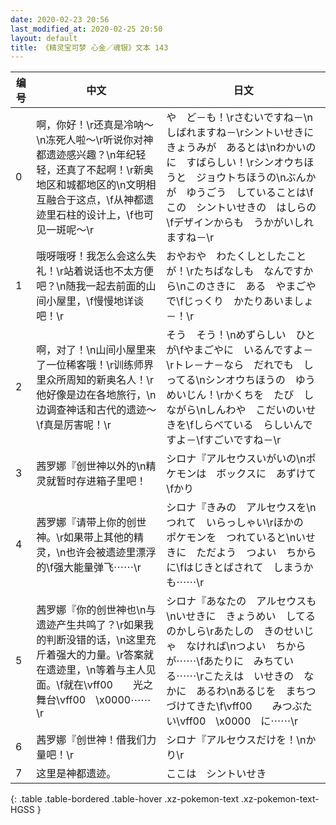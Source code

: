 ```yaml
---
date: 2020-02-23 20:56
last_modified_at: 2020-02-25 20:50
layout: default
title: 《精灵宝可梦 心金／魂银》文本 143
---
```

| 编号 | 中文 | 日文 |
| ---- | ---- | ---- |
| 0 | 啊，你好！\r还真是冷呐～\n冻死人啦～\r听说你对神都遗迹感兴趣？\n年纪轻轻，还真了不起啊！\r新奥地区和城都地区的\n文明相互融合于这点，\f从神都遗迹里石柱的设计上，\f也可见一斑呢～\r | や　ど－も！\rさむいですね－\nしばれますね－\rシントいせきに　きょうみが　あるとは\nわかいのに　すばらしい！\rシンオウちほうと　ジョウトちほうの\nぶんかが　ゆうごう　していることは\fこの　シントいせきの　はしらの\fデザインからも　うかがいしれますね－\r |
| 1 | 哦呀哦呀！我怎么会这么失礼！\r站着说话也不太方便吧？\n随我一起去前面的山间小屋里，\f慢慢地详谈吧！\r | おやおや　わたくしとしたことが！\rたちばなしも　なんですから\nこのさきに　ある　やまごやで\fじっくり　かたりあいましょ－！\r |
| 2 | 啊，对了！\n山间小屋里来了一位稀客哦！\r训练师界里众所周知的新奥名人！\r他好像是边在各地旅行，\n边调查神话和古代的遗迹～\f真是厉害呢！\r | そう　そう！\nめずらしい　ひとが\fやまごやに　いるんですよ－\rトレ－ナ－なら　だれでも　しってる\nシンオウちほうの　ゆうめいじん！\rかくちを　たび　しながら\nしんわや　こだいのいせきを\fしらべている　らしいんですよ－\fすごいですね－\r |
| 3 | 茜罗娜『创世神以外的\n精灵就暂时存进箱子里吧！ | シロナ『アルセウスいがいの\nポケモンは　ボックスに　あずけて\fかり |
| 4 | 茜罗娜『请带上你的创世神。\r如果带上其他的精灵，\n也许会被遗迹里漂浮的\f强大能量弹飞⋯⋯\r | シロナ『きみの　アルセウスを\nつれて　いらっしゃい\rほかの　ポケモンを　つれていると\nいせきに　ただよう　つよい　ちからに\fはじきとばされて　しまうかも⋯⋯\r |
| 5 | 茜罗娜『你的创世神也\n与遗迹产生共鸣了？\r如果我的判断没错的话，\n这里充斤着强大的力量。\r答案就在遗迹里，\n等着与主人见面。\f就在\vff00　　光之舞台\vff00　\x0000⋯⋯\r | シロナ『あなたの　アルセウスも\nいせきに　きょうめい　してるのかしら\rあたしの　きのせいじゃ　なければ\nつよい　ちからが⋯⋯\fあたりに　みちている⋯⋯\rこたえは　いせきの　なかに　あるわ\nあるじを　まちつづけてきた\f\vff00　　みつぶたい\vff00　\x0000　に⋯⋯\r |
| 6 | 茜罗娜『创世神！借我们力量吧！\r | シロナ『アルセウスだけを！\nかり\r |
| 7 | 这里是神都遗迹。 | ここは　シントいせき |
{: .table .table-bordered .table-hover .xz-pokemon-text .xz-pokemon-text-HGSS }